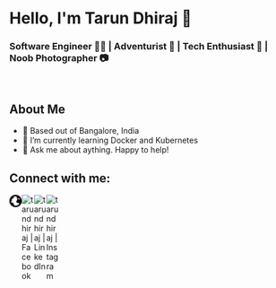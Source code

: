 # Hello, I'm Tarun Dhiraj 👋

### Software Engineer 👨‍💻 | Adventurist 🚀 | Tech Enthusiast 👾 | Noob Photographer 📷
<br>

## About Me

- 🏡 Based out of Bangalore, India
- 🌱 I’m currently learning Docker and Kubernetes
- 💬 Ask me about aything. Happy to help!


## Connect with me:

[<img align="left" alt="tarundhiraj.me" width="22px" src="https://raw.githubusercontent.com/iconic/open-iconic/master/svg/globe.svg" />][website]
[<img align="left" alt="tarundhiraj | Facebook" width="22px" src="https://cdn.jsdelivr.net/npm/simple-icons@v3/icons/facebook.svg" />][facebook]
[<img align="left" alt="tarundhiraj | LinkedIn" width="22px" src="https://cdn.jsdelivr.net/npm/simple-icons@v3/icons/linkedin.svg" />][linkedin]
[<img align="left" alt="tarundhiraj | Instagram" width="22px" src="https://cdn.jsdelivr.net/npm/simple-icons@v3/icons/instagram.svg" />][instagram]



[website]: http://tarundhiraj.me
[facebook]: https://facebook.com/tarun.dhiraj
[instagram]: https://instagram.com/tarundhiraj
[linkedin]: https://linkedin.com/in/tarundhiraj
